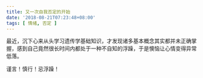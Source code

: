 ```yaml
---
title: 又一次自我否定的开始
date: '2018-08-21T07:23:48+08:00'
tags: [ 情绪, 否定 ]
---
```

最近，沉下心来从头学习遗传学基础知识，才发现诸多基本概念其实都并未正确掌握，感到自己竟然很长时间内都处于一种不自知的浮躁，于是懊恼让心情变得异常低落。

谨言！慎行！忌浮躁！
